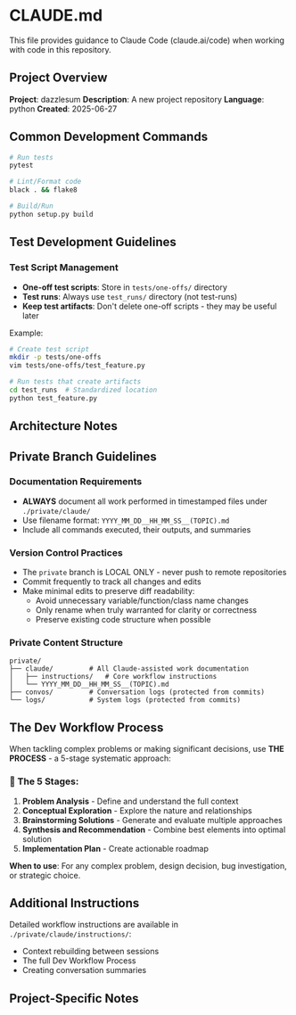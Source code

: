 # CLAUDE.md

This file provides guidance to Claude Code (claude.ai/code) when working with code in this repository.

## Project Overview

**Project**: dazzlesum
**Description**: A new project repository
**Language**: python
**Created**: 2025-06-27

## Common Development Commands

```bash
# Run tests
pytest

# Lint/Format code  
black . && flake8

# Build/Run
python setup.py build
```

## Test Development Guidelines

### Test Script Management
- **One-off test scripts**: Store in `tests/one-offs/` directory
- **Test runs**: Always use `test_runs/` directory (not test-runs)
- **Keep test artifacts**: Don't delete one-off scripts - they may be useful later

Example:
```bash
# Create test script
mkdir -p tests/one-offs
vim tests/one-offs/test_feature.py

# Run tests that create artifacts
cd test_runs  # Standardized location
python test_feature.py
```

## Architecture Notes

<!-- Add your project-specific architecture notes here -->

## Private Branch Guidelines

### Documentation Requirements

- **ALWAYS** document all work performed in timestamped files under `./private/claude/`
- Use filename format: `YYYY_MM_DD__HH_MM_SS__(TOPIC).md`
- Include all commands executed, their outputs, and summaries

### Version Control Practices

- The `private` branch is LOCAL ONLY - never push to remote repositories
- Commit frequently to track all changes and edits
- Make minimal edits to preserve diff readability:
  - Avoid unnecessary variable/function/class name changes
  - Only rename when truly warranted for clarity or correctness
  - Preserve existing code structure when possible

### Private Content Structure

```
private/
├── claude/         # All Claude-assisted work documentation
│   ├── instructions/   # Core workflow instructions
│   └── YYYY_MM_DD__HH_MM_SS__(TOPIC).md
├── convos/         # Conversation logs (protected from commits)
└── logs/           # System logs (protected from commits)
```

## The Dev Workflow Process

When tackling complex problems or making significant decisions, use **THE PROCESS** - a 5-stage systematic approach:

### 🔁 The 5 Stages:

1. **Problem Analysis** - Define and understand the full context
2. **Conceptual Exploration** - Explore the nature and relationships  
3. **Brainstorming Solutions** - Generate and evaluate multiple approaches
4. **Synthesis and Recommendation** - Combine best elements into optimal solution
5. **Implementation Plan** - Create actionable roadmap

**When to use**: For any complex problem, design decision, bug investigation, or strategic choice.

## Additional Instructions

Detailed workflow instructions are available in `./private/claude/instructions/`:
- Context rebuilding between sessions
- The full Dev Workflow Process
- Creating conversation summaries

## Project-Specific Notes

<!-- Add any project-specific guidelines, patterns, or warnings here -->